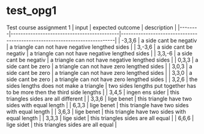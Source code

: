 # test_opg1
Test course assignment 1
| input  | expected outcome                           | description                                                               |
|--------|--------------------------------------------|---------------------------------------------------------------------------|
| -3,3,6 | a side cant be negativ                     | a triangle can not have negative lengthed sides                           |
| 3,-3,6 | a side cant be negativ                     | a triangle can not have negative lengthed sides                           |
| 3,3,-6 | a side cant be negativ                     | a triangle can not have negative lengthed sides                           |
| 0,3,3  | a side cant be zero                        | a triangle can not have zero lengthed sides                               |
| 3,0,3  | a side cant be zero                        | a triangle can not have zero lengthed sides                               |
| 3,3,0  | a side cant be zero                        | a triangle can not have zero lengthed sides                               |
| 3,2,6  | the sides lengths does not make a triangle | two sides lengths put together has to be more then the third side lengths |
| 3,4,5  | ingen ens sider                            | this triangles sides are all different                                    |
| 3,3,6  | lige benet                                 | this triangle have two sides with equal length                            |
| 6,3,3  | lige benet                                 | this triangle have two sides with equal length                            |
| 3,6,3  | lige benet                                 | this triangle have two sides with equal length                            |
| 3,3,3  | lige sidet                                 | this triangles sides are all equal                                        |
| 6,6,6 | lige sidet | this triangles sides are all equal |

